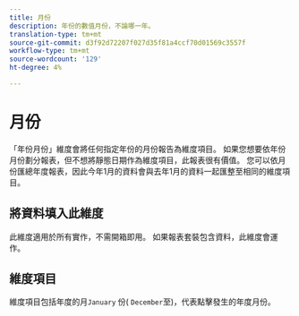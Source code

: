```yaml
---
title: 月份
description: 年份的數值月份，不論哪一年。
translation-type: tm+mt
source-git-commit: d3f92d72207f027d35f81a4ccf70d01569c3557f
workflow-type: tm+mt
source-wordcount: '129'
ht-degree: 4%

---
```



# 月份

「年份月份」維度會將任何指定年份的月份報告為維度項目。 如果您想要依年份月份劃分報表，但不想將靜態日期作為維度項目，此報表很有價值。 您可以依月份匯總年度報表，因此今年1月的資料會與去年1月的資料一起匯整至相同的維度項目。

## 將資料填入此維度

此維度適用於所有實作，不需開箱即用。 如果報表套裝包含資料，此維度會運作。

## 維度項目

維度項目包括年度的月`January` 份( `December`至)，代表點擊發生的年度月份。
